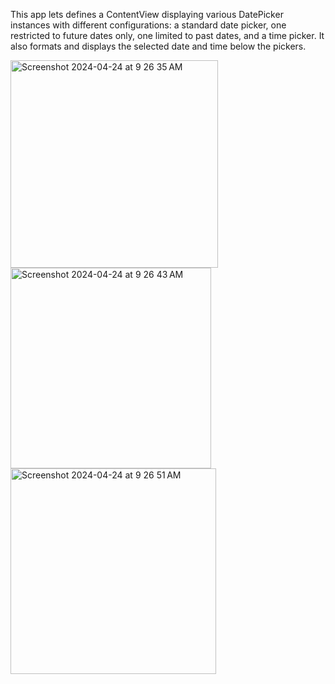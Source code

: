 This app lets defines a ContentView displaying various DatePicker instances with different configurations: a standard date picker, one restricted to future dates only, one limited to past dates, and a time picker. It also formats and displays the selected date and time below the pickers.

<img width="332" alt="Screenshot 2024-04-24 at 9 26 35 AM" src="https://github.com/citrusvick/dates-app/assets/138717384/171973aa-d52a-4c65-96d1-74ea97ec0035">

<img width="321" alt="Screenshot 2024-04-24 at 9 26 43 AM" src="https://github.com/citrusvick/dates-app/assets/138717384/dbdedda1-5a85-4467-a39b-919cd88397b4">

<img width="329" alt="Screenshot 2024-04-24 at 9 26 51 AM" src="https://github.com/citrusvick/dates-app/assets/138717384/104559e3-0962-4806-ae76-876120e202f7">
